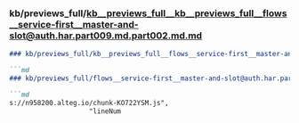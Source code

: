 ### kb/previews_full/kb__previews_full__kb__previews_full__flows__service-first__master-and-slot@auth.har.part009.md.part002.md.md

```md
### kb/previews_full/kb__previews_full__flows__service-first__master-and-slot@auth.har.part009.md.part002.md

```md
### kb/previews_full/flows__service-first__master-and-slot@auth.har.part009.md (part 002)

```md
s://n958200.alteg.io/chunk-KO722YSM.js",
                    "lineNum
```

```

```

```
